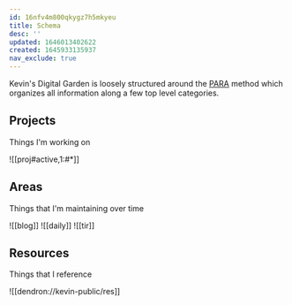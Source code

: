 ```yaml
---
id: 16nfv4m800qkygz7h5mkyeu
title: Schema
desc: ''
updated: 1646013402622
created: 1645933135937
nav_exclude: true
---
```


Kevin's Digital Garden is loosely structured around the [PARA](https://fortelabs.co/blog/para/) method which organizes all information along a few top level categories. 
##  Projects 
Things I'm working on 

![[proj#active,1:#*]]

## Areas

Things that I'm maintaining over time

![[blog]]
![[daily]]
![[tir]]

## Resources

Things that I reference 

![[dendron://kevin-public/res]]
